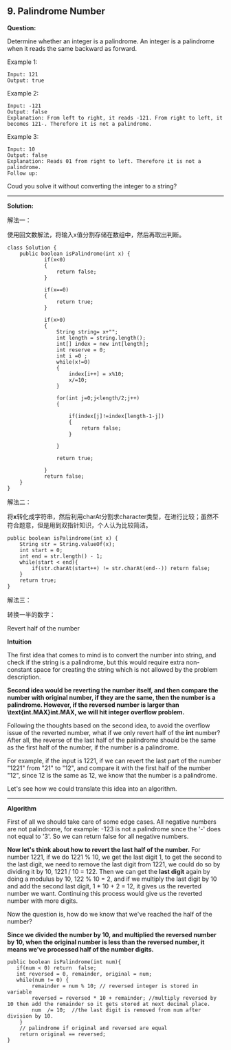 ## 9. Palindrome Number

**Question:**

Determine whether an integer is a palindrome. An integer is a palindrome when it reads the same backward as forward.

Example 1:

```{}
Input: 121
Output: true

```

Example 2:

```{}
Input: -121
Output: false
Explanation: From left to right, it reads -121. From right to left, it becomes 121-. Therefore it is not a palindrome.
```


Example 3:

```{}
Input: 10
Output: false
Explanation: Reads 01 from right to left. Therefore it is not a palindrome.
Follow up:
```
Coud you solve it without converting the integer to a string?

***

**Solution:**

解法一：

使用回文数解法，将输入x值分割存储在数组中，然后再取出判断。

```{}
class Solution {
    public boolean isPalindrome(int x) {
            if(x<0)
            {
                return false;
            }
        
            if(x==0)
            {
                return true;
            }
        
            if(x>0)
            {
                String string= x+"";
                int length = string.length();
                int[] index = new int[length];
                int reserve = 0;
                int i =0 ;
                while(x!=0)
                {
                    index[i++] = x%10;
                    x/=10;
                }
                
                for(int j=0;j<length/2;j++)
                {
                  
                    if(index[j]!=index[length-1-j])
                    {
                        return false;
                    }
                   
                }
                
                return true;
                
            }
            return false;
    }
}

```

解法二：

将**x**转化成字符串，然后利用charAt分割求character类型，在进行比较；虽然不符合题意，但是用到双指针知识，个人认为比较简洁。

```{}
public boolean isPalindrome(int x) {
    String str = String.valueOf(x);
    int start = 0;
    int end = str.length() - 1;
    while(start < end){
        if(str.charAt(start++) != str.charAt(end--)) return false;
    }
    return true;
}

```

解法三：

转换一半的数字：



Revert half of the number

**Intuition**

The first idea that comes to mind is to convert the number into string, and check if the string is a palindrome, but this would require extra non-constant space for creating the string which is not allowed by the problem description.

**Second idea would be reverting the number itself, and then compare the number with original number, if they are the same, then the number is a palindrome. However, if the reversed number is larger than \text{int.MAX}int.MAX, we will hit integer overflow problem.**

Following the thoughts based on the second idea, to avoid the overflow issue of the reverted number, what if we only revert half of the **int** number? After all, the reverse of the last half of the palindrome should be the same as the first half of the number, if the number is a palindrome.



For example, if the input is 1221, if we can revert the last part of the number "1221" from "21" to "12", and compare it with the first half of the number "12", since 12 is the same as 12, we know that the number is a palindrome.

Let's see how we could translate this idea into an algorithm.

***

**Algorithm**

First of all we should take care of some edge cases. All negative numbers are not palindrome, for example: -123 is not a palindrome since the '-' does not equal to '3'. So we can return false for all negative numbers.

**Now let's think about how to revert the last half of the number.** For number 1221, if we do 1221 % 10, we get the last digit 1, to get the second to the last digit, we need to remove the last digit from 1221, we could do so by dividing it by 10, 1221 / 10 = 122. Then we can get the **last digit** again by doing a modulus by 10, 122 % 10 = 2, and if we multiply the last digit by 10 and add the second last digit, 1 * 10 + 2 = 12, it gives us the reverted number we want. Continuing this process would give us the reverted number with more digits.

Now the question is, how do we know that we've reached the half of the number?

**Since we divided the number by 10, and multiplied the reversed number by 10, when the original number is less than the reversed number, it means we've processed half of the number digits.**


```
public boolean isPalindrome(int num){
   if(num < 0) return  false; 
   int reversed = 0, remainder, original = num;
   while(num != 0) {
        remainder = num % 10; // reversed integer is stored in variable
        reversed = reversed * 10 + remainder; //multiply reversed by 10 then add the remainder so it gets stored at next decimal place.
        num  /= 10;  //the last digit is removed from num after division by 10.
    }
    // palindrome if original and reversed are equal
    return original == reversed;
}
```